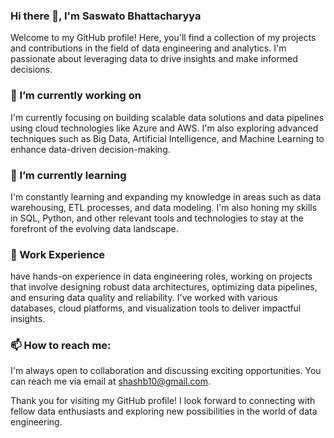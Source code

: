 ### Hi there 👋, I'm Saswato Bhattacharyya
Welcome to my GitHub profile! Here, you'll find a collection of my projects and contributions in the field of data engineering and analytics. I'm passionate about leveraging data to drive insights and make informed decisions.
<!--
**Saswato/Saswato** is a ✨ _special_ ✨ repository because its `README.md` (this file) appears on your GitHub profile.

Here are some ideas to get you started:

-->

 ### 🔭 I’m currently working on 
I'm currently focusing on building scalable data solutions and data pipelines using cloud technologies like Azure and AWS. I'm also exploring advanced techniques such as Big Data, Artificial Intelligence, and Machine Learning to enhance data-driven decision-making.

 ### 🌱 I’m currently learning 
 I'm constantly learning and expanding my knowledge in areas such as data warehousing, ETL processes, and data modeling. I'm also honing my skills in SQL, Python, and other relevant tools and technologies to stay at the forefront of the evolving data landscape.

### 💼 Work Experience
have hands-on experience in data engineering roles, working on projects that involve designing robust data architectures, optimizing data pipelines, and ensuring data quality and reliability. I've worked with various databases, cloud platforms, and visualization tools to deliver impactful insights.

### 📫 How to reach me: 
I'm always open to collaboration and discussing exciting opportunities. You can reach me via email at shashb10@gmail.com.

Thank you for visiting my GitHub profile! I look forward to connecting with fellow data enthusiasts and exploring new possibilities in the world of data engineering.
